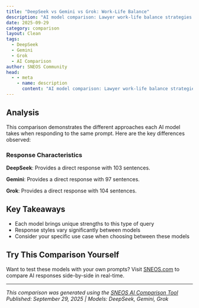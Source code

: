 ```yaml
---
title: "DeepSeek vs Gemini vs Grok: Work-Life Balance"
description: "AI model comparison: Lawyer work-life balance strategies that actually work in high-stress practice..."
date: 2025-09-29
category: comparison
layout: Clean
tags:
  - DeepSeek
  - Gemini
  - Grok
  - AI Comparison
author: SNEOS Community
head:
  - - meta
    - name: description
      content: "AI model comparison: Lawyer work-life balance strategies that actually work in high-stress practice..."
---
```


<ChatComparison
  title="DeepSeek vs Gemini vs Grok: Work-Life Balance"
  prompt="Lawyer work-life balance strategies that actually work in high-stress practice"
  :responses='{
    "DeepSeek": "Of course. This is one of the most critical and challenging issues in the legal profession. The \u0022always-on\u0022 culture, billable hour pressures, and high-stakes nature of the work make burnout a real and present danger.\n\nThe key is to move beyond generic advice and adopt strategies that are practical, actionable, and designed specifically for the high-stress legal environment. Here are lawyer work-life balance strategies that actually work.\n\n### I. The Mindset Shift: From \u0022Balance\u0022 to \u0022Integration \u0026 Boundaries\u0022\n\nFirst, abandon the myth of a perfect 50/50 balance every day. In a high-stress practice, some weeks will be 90/10. The goal is not daily perfection but **sustainable integration over the long term.**\n\n*   **Reframe \u0022Balance\u0022:** Think of it as a seesaw. Some days, work is up; other days, life is up. The goal is to prevent the work side from crashing to the ground and staying there.\n*   **Embrace \u0022Seasons\u0022:** Litigation has trial seasons. Corporate law has deal-closing seasons. Accept that there will be intense periods, but crucially, you must also have planned recovery periods.\n\n### II. Foundational Strategies: The Non-Negotiables\n\nThese are the bedrock habits that prevent burnout before it starts.\n\n1.  **Ruthlessly Guard Your Time Off (The \u0022Do Not Disturb\u0022 Fortress):**\n    *   **Actual Vacations:** Take them. Truly disconnect. Inform key partners and clients well in advance. Designate a reliable coverage attorney and **do not check email.** A half-disconnected vacation is more stressful than no vacation at all.\n    *   **Protect Your Evenings \u0026 Weekends:** Block out \u0022non-negotiable\u0022 personal time on your calendar (e.g., \u0022Family Dinner,\u0022 \u0022Saturday Morning Hike\u0022). Treat these blocks with the same respect as a client meeting.\n    *   **Use Technology, Don\u0027t Be Used By It:** Turn off non-essential email and message notifications on your phone after hours. Use \u0022Focus\u0022 or \u0022Do Not Disturb\u0022 modes. A silent phone is a peaceful mind.\n\n2.  **Radical Acceptance of Delegation and Systemization:**\n    *   **Delegate to the Right Level:** Don\u0027t waste your $500/hour time on $150/hour tasks. Delegate effectively to paralegals, junior associates, and administrative staff. Invest time in training them once to save you time forever.\n    *   **Create Systems and Templates:** Automate and systemize everything you can\u2014draft emails, common pleadings, discovery responses, checklists. This reduces decision fatigue and frees up mental bandwidth.\n\n3.  **Master Your Calendar (It\u0027s Your Most Powerful Tool):**\n    *   **Time Blocking:** Don\u0027t just list tasks. Schedule them. Block out specific, uninterrupted time for deep work (drafting, strategy), shallow work (email), and personal commitments.\n    *   **Buffer Blocks:** Always schedule 15-30 minute buffers between meetings and tasks. This prevents the entire day from cascading into chaos from one overrun.\n    *   **\u0022No\u0022 is a Complete Sentence:** Learn to decline new commitments that don\u0027t align with your priorities or current capacity. It\u0027s better to under-promise and over-deliver.\n\n### III. Advanced In-the-Trenches Tactics\n\nThese are for when you\u0027re in the middle of a high-stress matter.\n\n1.  **The \u0022Two-Minute Rule\u0022 for Email:**\n    *   If an email can be addressed in two minutes or less, do it immediately. If it can\u0027t, schedule time for it later. This prevents your inbox from becoming a terrifying, ever-growing to-do list.\n\n2.  **The \u0022Stop-Time\u0022 Ritual:**\n    *   Create a 15-minute ritual at the end of your workday to signal to your brain that work is over. This could be: reviewing tomorrow\u0027s calendar, writing down your top 3 priorities for the next day, and shutting down your computer. This creates a psychological boundary.\n\n3.  **Control the Communication Firehose:**\n    *   **Manage Client Expectations Early:** Set clear response-time guidelines (e.g., \u0022I typically respond to emails within 4 business hours during the day\u0022). This prevents clients from expecting instant replies at 10 PM.\n    *   **Batch Communication:** Designate 2-3 specific times per day to check and respond to emails and messages, rather than being reactive all day long.\n\n### IV. Personal Sustainability: Fuel for the Long Haul\n\nYou are your most important asset. A depleted lawyer is an ineffective lawyer.\n\n1.  **Protect Your Sleep at All Costs:** Sleep deprivation directly impairs judgment, emotional regulation, and cognitive function\u2014the very tools of your trade. Aim for 7-8 hours. This is not a luxury; it\u0027s a professional necessity.\n\n2.  **Schedule Self-Care Like a Court Date:**\n    *   Exercise, hobbies, and socializing cannot be \u0022if I have time\u0022 items. They must be scheduled. A 30-minute run, a weekly book club, or a coffee with a non-lawyer friend are critical for mental resilience.\n\n3.  **Find a \u0022Third Place\u0022:**\n    *   This is a place that is neither the office nor home\u2014a gym, a coffee shop, a library, a park. It provides a mental and physical separation that is crucial for decompression.\n\n4.  **Therapy and Coaching are Performance Enhancers:**\n    *   Talking to a therapist or a professional coach who understands the legal world is incredibly valuable. It provides a confidential outlet for stress and develops coping strategies. It\u0027s a sign of strength, not weakness.\n\n### V. The Firm \u0026 Culture Component\n\nIndividual strategies can only do so much in a toxic culture. If you\u0027re in a leadership position, foster this environment. If you\u0027re not, advocate for it.\n\n*   **Measure Output, Not Hours Present:** Shift the focus from \u0022face time\u0022 to the quality and timeliness of work product.\n*   **Leadership Must Model the Behavior:** If the managing partner sends emails at 2 AM on a Sunday, the message is clear. Leaders must take vacations and respect boundaries.\n*   **Invest in Technology:** Provide tools that genuinely make life easier\u2014good document management systems, AI-assisted research, secure remote access\u2014to reduce friction and inefficiency.\n\n### Sample \u0022Ideal Week\u0022 Structure for a Lawyer:\n\n*   **Monday:** Head down, deep work. Minimal meetings.\n*   **Tuesday/Wednesday:** Meeting days. Client calls, court appearances, team check-ins.\n*   **Thursday:** Wrapping up the week\u0027s major projects, preparing for Friday.\n*   **Friday:** Lighter day. Administrative tasks, planning for the next week, aiming to finish by 5 PM.\n*   **Evenings:** Two weeknights completely work-free (e.g., no email after 7 PM).\n*   **Weekend:** One full day completely disconnected (e.g., Saturday). Sunday evening has a 1-hour \u0022weekly preview\u0022 to get organized for Monday, reducing Sunday Scaries.\n\n**Final, Crucial Point:** This is not about achieving a state of constant zen. It\u0027s about building a resilient system and a set of habits that allow you to thrive in the high-stress practice of law without sacrificing your health, relationships, or love for the profession. It requires intentionality and consistent practice, but it is absolutely achievable.",
    "Gemini": "## Lawyer Work-Life Balance Strategies That Actually Work in High-Stress Practice\n\nLet\u0027s be realistic, finding true \u0022balance\u0022 in a high-stress legal practice is often a moving target. It\u0027s less about achieving a perfect 50/50 split and more about managing your time, energy, and priorities to create a sustainable and fulfilling life *alongside* your demanding career. Here are strategies that lawyers in high-pressure environments find genuinely helpful:\n\n**I. Setting Boundaries \u0026 Prioritization:**\n\n*   **Mastering the Art of Saying \u0022No\u0022 (Strategically):**\n    *   **Identify your limits:**  Understand your capacity.  Track your hours and energy levels to recognize when you\u0027re approaching burnout.\n    *   **Qualify requests:** Before agreeing to something, ask clarifying questions: \u0022What\u0027s the deadline?\u0022, \u0022What\u0027s the scope?\u0022, \u0022Is there someone else who could handle this?\u0022\n    *   **Delegate:**  If possible, delegate tasks to junior attorneys, paralegals, or administrative staff. Even small delegations can free up significant time.\n    *   **Politely decline:** \u0022Thank you for thinking of me, but I\u0027m currently at capacity,\u0022 or \u0022I\u0027m unable to take that on right now due to existing commitments.  Perhaps [colleague\u0027s name] would be a good fit.\u0022\n    *   **Negotiate deadlines:** If you can\u0027t decline entirely, negotiate a more realistic deadline.\n*   **Time Blocking \u0026 Scheduling (With Buffer Time):**\n    *   **Treat your schedule like a billable hour:**  Block out time for focused work, meetings, and *personal* activities (exercise, dinner with family, errands).\n    *   **Use a digital calendar religiously:**  Sync your personal and work calendars to avoid double-booking and visualize your commitments.\n    *   **\u0022Buffer time\u0022 is crucial:**  Schedule 15-30 minute gaps between meetings and tasks. This allows for unexpected delays, quick breaks, or mental resets.  These gaps prevent you from feeling constantly rushed.\n*   **Prioritization Techniques (Eisenhower Matrix, etc.):**\n    *   **Urgent/Important Matrix:**  Categorize tasks as:\n        *   Urgent \u0026 Important: Do Immediately.\n        *   Important, Not Urgent: Schedule.\n        *   Urgent, Not Important: Delegate.\n        *   Neither Urgent nor Important: Eliminate.\n    *   **Eat the Frog:** Tackle your most challenging or unpleasant task first thing in the morning.  This can boost productivity and reduce stress throughout the day.\n*   **Mindful Email \u0026 Communication Management:**\n    *   **Designated Email Check Times:**  Avoid constantly checking email. Set specific times (e.g., 10 am, 2 pm, 5 pm) to review and respond.\n    *   **Turn off notifications:**  Silence email, social media, and other distracting notifications during focused work periods.\n    *   **Use \u0022canned responses\u0022:** Create templates for frequently asked questions or common requests to save time.\n    *   **Out-of-office auto-replies:**  Clearly indicate your availability and response time when you\u0027re away from your desk.\n*   **Defining Your \u0022Non-Negotiables\u0022:**\n    *   **Identify your core values:** What matters most to you outside of work? (Family time, health, hobbies, etc.).\n    *   **Protect those priorities:**  Schedule them into your calendar and treat them with the same importance as client meetings.  Don\u0027t let work consistently encroach on these areas.\n    *   **Communicate your boundaries:**  Let colleagues and clients know your availability (within reason).\n\n**II. Optimizing Your Workday \u0026 Environment:**\n\n*   **Batching Similar Tasks:**\n    *   **Example:**  Respond to all emails at once, make all phone calls back-to-back, draft all similar documents in one block of time. This reduces context switching and improves efficiency.\n*   **Utilizing Technology \u0026 Automation:**\n    *   **Legal Tech:**  Explore case management software, document automation tools, and other legal tech solutions to streamline tasks and reduce manual effort.\n    *   **Dictation Software:**  Dictate memos, emails, and even parts of legal briefs to speed up the writing process.\n    *   **Meeting Schedulers:**  Use online meeting schedulers to eliminate back-and-forth emails when coordinating appointments.\n*   **Creating a Focused Workspace:**\n    *   **Minimize distractions:**  Declutter your desk, silence your phone, and use noise-canceling headphones if needed.\n    *   **Ergonomics:**  Ensure your workspace is ergonomically sound to prevent physical strain and discomfort.\n    *   **Dedicated Work \u0026 Relaxation Spaces:**  If possible, separate your work area from your relaxation areas at home to create a mental boundary.\n*   **Mindful Breaks \u0026 Movement:**\n    *   **The Pomodoro Technique:**  Work in focused 25-minute intervals followed by a short 5-minute break.\n    *   **Get up and move:**  Take short walking breaks throughout the day to stretch your legs and clear your head.  Even a 5-minute walk can make a difference.\n    *   **Hydration \u0026 Snacks:**  Keep water and healthy snacks readily available to avoid energy crashes and maintain focus.\n\n**III. Cultivating Well-being \u0026 Self-Care:**\n\n*   **Prioritizing Sleep:**\n    *   **Establish a consistent sleep schedule:** Go to bed and wake up around the same time each day, even on weekends.\n    *   **Create a relaxing bedtime routine:** Wind down with a warm bath, a book, or meditation.\n    *   **Optimize your sleep environment:**  Make sure your bedroom is dark, quiet, and cool.\n*   **Regular Exercise (Even Small Amounts):**\n    *   **Find an activity you enjoy:**  This could be running, swimming, yoga, dancing, or anything that gets you moving.\n    *   **Schedule exercise into your calendar:** Treat it like an important appointment.\n    *   **Incorporate movement into your workday:** Take the stairs instead of the elevator, walk during lunch breaks, or do desk stretches.\n*   **Mindfulness \u0026 Meditation:**\n    *   **Start with short sessions:** Even 5-10 minutes of daily meditation can reduce stress and improve focus.\n    *   **Use guided meditation apps:** There are many apps available that can help you get started.\n    *   **Practice mindful breathing:**  Take a few deep breaths throughout the day to calm your nerves and center yourself.\n*   **Healthy Eating Habits:**\n    *   **Plan your meals:** Prepare healthy meals and snacks in advance to avoid unhealthy impulse choices.\n    *   **Limit processed foods and sugary drinks:** These can lead to energy crashes and mood swings.\n    *   **Stay hydrated:**  Drink plenty of water throughout the day.\n*   **Cultivating Hobbies \u0026 Interests Outside of Work:**\n    *   **Make time for activities you enjoy:**  This could be anything from reading to painting to playing sports.\n    *   **Engage in activities that are completely unrelated to law:**  This can help you disconnect from work and recharge your batteries.\n    *   **Join a club or group:**  This can provide social connection and a sense of community.\n*   **Seeking Support \u0026 Connection:**\n    *   **Talk to a therapist or counselor:**  Mental health is just as important as physical health.\n    *   **Connect with friends and family:**  Spend time with loved ones and nurture your relationships.\n    *   **Find a mentor or peer group:**  Connect with other lawyers who understand the challenges of the profession and can offer support and advice.\n    *   **Join a Lawyers Assistance Program:** These programs offer confidential counseling and support services for lawyers struggling with stress, burnout, or substance abuse.\n\n**IV. Firm Culture \u0026 Systemic Changes (Advocate for Yourself \u0026 Others):**\n\n*   **Open Communication with Supervisors/Partners:**\n    *   **Be transparent about your workload and capacity.**\n    *   **Propose solutions to address workload imbalances.**\n    *   **Advocate for flexible work arrangements (if possible).**\n*   **Promote a Culture of Respect for Work-Life Balance:**\n    *   **Lead by example:**  Take your vacation time and disconnect from work when you\u0027re off.\n    *   **Encourage colleagues to prioritize their well-being.**\n    *   **Speak up against unrealistic expectations or excessive workloads.**\n*   **Participate in Firm Initiatives:**\n    *   **Advocate for policies that support work-life balance, such as flexible work arrangements, parental leave, and wellness programs.**\n    *   **Volunteer for committees that focus on employee well-being.**\n*   **Consider Firm Culture When Job Hunting:**\n    *   **Ask about work-life balance expectations during interviews.**\n    *   **Research the firm\u0027s policies and culture online.**\n    *   **Talk to current or former employees to get their perspective.**\n\n**Important Considerations:**\n\n*   **This is an ongoing process, not a one-time fix.**  Work-life balance is something you need to actively manage and adjust over time.\n*   **Be patient with yourself.**  It takes time to develop new habits and find strategies that work for you.\n*   **Don\u0027t be afraid to ask for help.**  There are many resources available to support lawyers in managing stress and improving their well-being.\n*   **Be willing to make tough choices.**  Sometimes, you may need to prioritize your well-being over your career.  This doesn\u0027t mean you have to abandon your ambitions, but it may mean making adjustments to your career path.\n*   **Remember your \u0022why\u0022.** Why did you become a lawyer in the first place? Keeping your values and long-term goals in mind can help you navigate difficult decisions and stay motivated.\n\nBy implementing these strategies, lawyers in high-stress practices can create a more sustainable and fulfilling career, while also prioritizing their well-being and personal lives. Remember, investing in yourself is not selfish; it\u0027s essential for long-term success and happiness.\n",
    "Grok": "Achieving work-life balance as a lawyer in a high-stress practice can be challenging, given the demanding nature of the profession with long hours, tight deadlines, and high stakes. However, with intentional strategies, it\u2019s possible to create a sustainable balance that supports both career success and personal well-being. Below are practical, actionable strategies tailored for lawyers, grounded in real-world challenges and solutions:\n\n### 1. **Set Clear Boundaries and Communicate Them**\n   - **Why it works**: Lawyers often struggle with saying \u0022no\u0022 due to client expectations or firm culture, but boundaries are critical to prevent burnout.\n   - **How to do it**: \n     - Define specific work hours and stick to them as much as possible (e.g., avoid checking emails after 7 PM unless it\u2019s an emergency).\n     - Communicate availability to clients and colleagues upfront. For example, set expectations about response times for non-urgent matters.\n     - Use tools like email autoresponders to signal when you\u0027re unavailable.\n   - **Real-world tip**: If you\u2019re in a firm, discuss workload capacity with partners or supervisors during performance reviews or regular check-ins to avoid overcommitment.\n\n### 2. **Prioritize and Delegate Effectively**\n   - **Why it works**: High-stress practices often involve juggling multiple cases or deals, leading to overload. Prioritizing tasks and delegating where possible reduces unnecessary stress.\n   - **How to do it**:\n     - Use a task management system (e.g., Trello, Asana, or even a simple to-do list) to rank tasks by urgency and importance (Eisenhower Matrix is helpful here).\n     - Delegate administrative or lower-level legal tasks to paralegals, junior associates, or support staff if available.\n     - Outsource personal tasks (e.g., grocery delivery, house cleaning) to free up mental space.\n   - **Real-world tip**: Regularly review your caseload with a mentor or team to identify tasks that can be shared or reassigned, especially during peak periods like trial prep.\n\n### 3. **Leverage Technology for Efficiency**\n   - **Why it works**: Technology can streamline repetitive tasks and save hours, giving you more time for personal life.\n   - **How to do it**:\n     - Use legal tech tools like Clio or PracticePanther for case management and billing to reduce administrative burdens.\n     - Automate document creation with templates or software like HotDocs.\n     - Set up calendar reminders and time-blocking to structure your day and avoid over-scheduling.\n   - **Real-world tip**: Avoid the trap of constant connectivity\u2014mute non-urgent notifications on your phone or laptop during personal time.\n\n### 4. **Schedule Personal Time as Non-Negotiable**\n   - **Why it works**: Treating personal time with the same priority as billable hours ensures it doesn\u2019t get sidelined by work demands.\n   - **How to do it**:\n     - Block out time for family, exercise, or hobbies on your calendar and treat it like a client meeting.\n     - Commit to small, consistent daily rituals (e.g., a 15-minute walk, reading before bed) rather than waiting for big chunks of free time.\n     - Plan vacations or long weekends in advance and communicate unavailability early.\n   - **Real-world tip**: Start small\u2014even an hour a day of disconnection can make a difference. If firm culture discourages time off, align personal days with slower periods or after major project completions.\n\n### 5. **Build a Support Network**\n   - **Why it works**: Law can be isolating, and stress compounds without emotional or professional support.\n   - **How to do it**:\n     - Connect with peers or mentors who understand the pressures of practice for advice or venting.\n     - Join bar association groups or lawyer wellness programs for community and resources.\n     - Rely on family or friends for non-work-related outlets, and be honest about your need for balance.\n   - **Real-world tip**: If your firm offers an Employee Assistance Program (EAP), use it for confidential counseling or stress management resources.\n\n### 6. **Focus on Physical and Mental Health**\n   - **Why it works**: Chronic stress in law often leads to burnout, anxiety, or health issues. Proactive self-care boosts resilience and productivity.\n   - **How to do it**:\n     - Incorporate short bursts of exercise (e.g., a 20-minute workout or yoga session) into your routine, even if it\u2019s at home.\n     - Practice mindfulness or meditation (apps like Calm or Headspace offer 5-10 minute sessions for busy professionals).\n     - Seek therapy or coaching if stress feels unmanageable\u2014many lawyers benefit from professional support.\n   - **Real-world tip**: Tie health habits to existing routines (e.g., a walk during lunch breaks or deep breathing before a client call) to make them stick.\n\n### 7. **Reassess Billable Hour Expectations**\n   - **Why it works**: Unrealistic billable hour targets are a major stressor in law. Aligning your workload with personal capacity can prevent burnout.\n   - **How to do it**:\n     - Track your hours honestly and identify if targets are unsustainable. If so, discuss with firm leadership or consider alternative billing models like flat fees if you\u0027re in a solo or small practice.\n     - Explore flexible work arrangements (e.g., remote work or part-time schedules) if your firm allows it.\n   - **Real-world tip**: If firm culture prioritizes hours over well-being, evaluate long-term fit. Many lawyers move to in-house roles or boutique firms for better balance without sacrificing career growth.\n\n### 8. **Embrace the Power of \u201CGood Enough\u201D**\n   - **Why it works**: Perfectionism drives stress in law, where over-preparing or over-researching eats into personal time.\n   - **How to do it**:\n     - Set realistic standards for non-critical tasks (e.g., don\u2019t over-polish internal memos).\n     - Trust your professional judgment to know when a deliverable meets client needs without excessive revisions.\n   - **Real-world tip**: Use deadlines to cap overworking\u2014commit to finishing a task within a set timeframe, even if it\u2019s not perfect, as long as it\u2019s effective.\n\n### 9. **Plan for Stress Peaks and Recovery**\n   - **Why it works**: Legal practice often has predictable high-stress periods (e.g., trials, closings). Planning ahead mitigates their impact on personal life.\n   - **How to do it**:\n     - Anticipate busy periods and front-load personal time or lighter tasks before they hit.\n     - Schedule recovery time after intense projects\u2014take a day off or reduce workload to recharge.\n   - **Real-world tip**: During trials or major deadlines, negotiate with family or partners for temporary flexibility, but commit to making up the time afterward.\n\n### 10. **\u5B9A\u671F\u53CD\u601D\u5E76\u8C03\u6574 (Regularly Reflect and Adjust)**\n   - **Why it works**: Work-life balance isn\u2019t static; needs and stressors change with cases, life stages, or firm dynamics.\n   - **How to do it**:\n     - Set a monthly or quarterly check-in to assess how balanced you feel using a simple scale (e.g., rate stress, family time, and job satisfaction 1-10).\n     - Adjust strategies based on what\u2019s working or failing\u2014experiment with new approaches if needed.\n   - **Real-world tip**: Keep a brief journal or note app to track patterns (e.g., when stress spikes or personal time feels squeezed) to identify triggers and solutions.\n\n### Challenges to Watch For\n- **Firm Culture**: If your workplace glorifies overwork, implementing balance can feel isolating or risky. Counter this by seeking allies within the firm or focusing on internal boundaries (e.g., mental detachment even if hours can\u2019t change).\n- **Client Expectations**: Clients may demand 24/7 availability. Manage this by setting clear communication norms early and offering alternative contacts (e.g., a team member) for emergencies.\n- **Guilt or Ambition**: Many lawyers feel guilty for taking time off or fear falling behind. Reframe balance as a performance enhancer\u2014rested lawyers make fewer errors and sustain long-term careers.\n\n### Final Thought\nWork-life balance for lawyers isn\u2019t about equal time for work and life; it\u2019s about creating a rhythm where both can coexist without constant sacrifice. Start with one or two strategies that resonate most, build consistency, and adapt as needed. Data from the American Bar Association shows that lawyers prioritizing well-being report higher job satisfaction and lower burnout rates, so the effort pays off. If you\u2019re feeling overwhelmed, consider consulting a coach or therapist specializing in legal professionals\u2014they can offer tailored guidance.\n\nWhat specific stressors are you facing in your practice? I can refine these strategies further if you share more context."
  }'
  published-date="16:28"
/>

## Analysis

This comparison demonstrates the different approaches each AI model takes when responding to the same prompt. Here are the key differences observed:

### Response Characteristics

**DeepSeek**: Provides a direct response with 103 sentences. 

**Gemini**: Provides a direct response with 97 sentences. 

**Grok**: Provides a direct response with 104 sentences. 

## Key Takeaways

- Each model brings unique strengths to this type of query
- Response styles vary significantly between models
- Consider your specific use case when choosing between these models

## Try This Comparison Yourself

Want to test these models with your own prompts? Visit [SNEOS.com](https://sneos.com) to compare AI responses side-by-side in real-time.

---

*This comparison was generated using the [SNEOS AI Comparison Tool](https://sneos.com)*
*Published: September 29, 2025 | Models: DeepSeek, Gemini, Grok*
